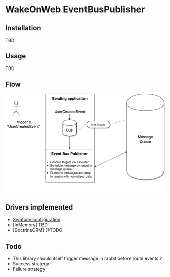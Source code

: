 WakeOnWeb EventBusPublisher
===========================

Installation
------------

TBD

Usage
-----

TBD


Flow
-----

![flow](docs/flow.png)

Drivers implemented
-------------------

- [Symfony configuration](docs/driver-symfony-configuration.md)
- [InMemory] TBD
- [DoctrineORM] @TODO

Todo
-----

- This library should itself trigger message in rabbit before route events ?
- Success strategy
- Failure strategy
